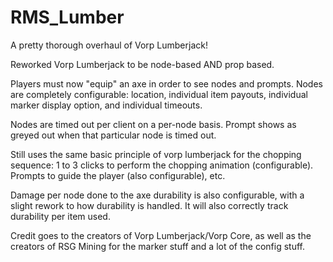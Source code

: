 # RMS_Lumber
A pretty thorough overhaul of Vorp Lumberjack!

Reworked Vorp Lumberjack to be node-based AND prop based.

Players must now "equip" an axe in order to see nodes and prompts.
Nodes are completely configurable: location, individual item payouts, individual marker display option, and individual timeouts.

Nodes are timed out per client on a per-node basis. Prompt shows as greyed out when that particular node is timed out.

Still uses the same basic principle of vorp lumberjack for the chopping sequence: 1 to 3 clicks to perform the chopping animation (configurable). Prompts to guide the player (also configurable), etc.

Damage per node done to the axe durability is also configurable, with a slight rework to how durability is handled. It will also correctly track durability per item used.

Credit goes to the creators of Vorp Lumberjack/Vorp Core, as well as the creators of RSG Mining for the marker stuff and a lot of the config stuff.
